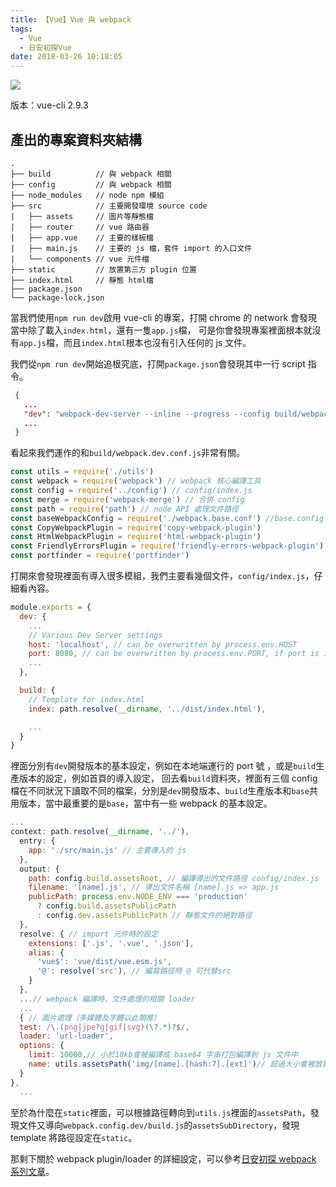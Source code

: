 ```yaml
---
title: 【Vue】Vue 與 webpack
tags:
  - Vue
  - 日安初探Vue
date: 2018-03-26 10:18:05
---
```


![](/img/vue/vue.jpg)

版本：vue-cli 2.9.3

<!-- more -->

## 產出的專案資料夾結構

```
.
├── build          // 與 webpack 相關
├── config         // 與 webpack 相關
├── node_modules   // node npm 模組
├── src            // 主要開發環境 source code
|   ├── assets     // 圖片等靜態檔
|   ├── router     // vue 路由器
|   ├── app.vue    // 主要的樣板檔
|   ├── main.js    // 主要的 js 檔，套件 import 的入口文件
|   └── components // vue 元件檔
├── static         // 放置第三方 plugin 位置
├── index.html     // 靜態 html檔
├── package.json
└── package-lock.json
```


當我們使用`npm run dev`啟用 vue-cli 的專案，打開 chrome 的 network 會發現當中除了載入`index.html`，還有一隻`app.js`檔，
可是你會發現專案裡面根本就沒有`app.js`檔，而且`index.html`根本也沒有引入任何的 js 文件。

我們從`npm run dev`開始追根究底，打開`package.json`會發現其中一行 script 指令。

```json
 {
   ...
   "dev": "webpack-dev-server --inline --progress --config build/webpack.dev.conf.js",
   ...
 }
```
看起來我們運作的和`build/webpack.dev.conf.js`非常有關。

```js
const utils = require('./utils')
const webpack = require('webpack') // webpack 核心編譯工具
const config = require('../config') // config/index.js
const merge = require('webpack-merge') // 合併 config
const path = require('path') // node API 處理文件路徑
const baseWebpackConfig = require('./webpack.base.conf') //base.config
const CopyWebpackPlugin = require('copy-webpack-plugin')
const HtmlWebpackPlugin = require('html-webpack-plugin')
const FriendlyErrorsPlugin = require('friendly-errors-webpack-plugin')
const portfinder = require('portfinder')
```

打開來會發現裡面有導入很多模組，我們主要看幾個文件，`config/index.js`，仔細看內容。

```js
module.exports = {
  dev: {
    ...
    // Various Dev Server settings
    host: 'localhost', // can be overwritten by process.env.HOST
    port: 8080, // can be overwritten by process.env.PORT, if port is in use, a free one will be determined
    ...
  },

  build: {
    // Template for index.html
    index: path.resolve(__dirname, '../dist/index.html'),

    ...
  }
}
```

裡面分別有`dev`開發版本的基本設定，例如在本地端運行的 port 號 ，或是`build`生產版本的設定，例如首頁的導入設定，
回去看`build`資料夾，裡面有三個 config 檔在不同狀況下讀取不同的檔案，分別是`dev`開發版本、`build`生產版本和`base`共用版本，當中最重要的是`base`，當中有一些 webpack 的基本設定。

```js
...
context: path.resolve(__dirname, '../'),
  entry: {
    app: './src/main.js' // 主要導入的 js
  },
  output: {
    path: config.build.assetsRoot, // 編譯導出的文件路徑 config/index.js
    filename: '[name].js', // 導出文件名稱 [name].js => app.js
    publicPath: process.env.NODE_ENV === 'production'
      ? config.build.assetsPublicPath
      : config.dev.assetsPublicPath // 靜態文件的絕對路徑
  },
  resolve: { // import 元件時的設定
    extensions: ['.js', '.vue', '.json'],
    alias: {
      'vue$': 'vue/dist/vue.esm.js',
      '@': resolve('src'), // 編寫路徑時 @ 可代替src 
    }
  },
  ...// webpack 編譯時，文件處理的相關 loader
  ...
  { // 圖片處理（多媒體及字體以此類推）
  test: /\.(png|jpe?g|gif|svg)(\?.*)?$/,
  loader: 'url-loader',
  options: {
    limit: 10000,// 小於10kb會被編譯成 base64 字串打包編譯到 js 文件中
    name: utils.assetsPath('img/[name].[hash:7].[ext]')// 超過大小會被放到/static/img/[圖片名稱].[hash值].副檔名
  }
},
  ...
```

至於為什麼在`static`裡面，可以根據路徑轉向到`utils.js`裡面的`assetsPath`，發現文件又導向`webpack.config.dev/build.js`的`assetsSubDirectory`，發現 template 將路徑設定在`static`。


那剩下關於 webpack plugin/loader 的詳細設定，可以參考[日安初探 webpack 系列文章](https://leiadot.github.io/tags/%E6%97%A5%E5%AE%89%E5%88%9D%E6%8E%A2-Webpack/)。